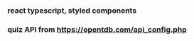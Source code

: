 ### react typescript, styled components
### quiz API from <a href="https://opentdb.com/api_config.php">https://opentdb.com/api_config.php</a> 